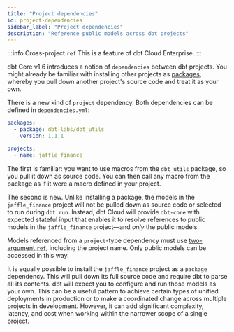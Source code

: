 ```yaml
---
title: "Project dependencies"
id: project-dependencies
sidebar_label: "Project dependencies"
description: "Reference public models across dbt projects"
---
```


:::info Cross-project `ref`
This is a feature of dbt Cloud Enterprise.
:::

dbt Core v1.6 introduces a notion of `dependencies` between dbt projects. You might already be familiar with installing other projects as [packages](/docs/build/packages), whereby you pull down another project's source code and treat it as your own.

There is a new kind of `project` dependency. Both dependencies can be defined in `dependencies.yml`:
```yml
packages:
  - package: dbt-labs/dbt_utils
    version: 1.1.1

projects:
  - name: jaffle_finance
```

The first is familiar: you want to use macros from the `dbt_utils` package, so you pull it down as source code. You can then call any macro from the package as if it were a macro defined in your project.

The second is new. Unlike installing a package, the models in the `jaffle_finance` project will not be pulled down as source code or selected to run during `dbt run`. Instead, dbt Cloud will provide `dbt-core` with expected stateful input that enables it to resolve references to public models in the `jaffle_finance` project—and _only_ the public models.

Models referenced from a `project`-type dependency must use [two-argument `ref`](/reference/dbt-jinja-functions/ref#two-argument-variant), including the project name. Only public models can be accessed in this way.

It is equally possible to install the `jaffle_finance` project as a `package` dependency. This will pull down its full source code and require dbt to parse all its contents. dbt will expect you to configure and run those models as your own. This can be a useful pattern to achieve certain types of unified deployments in production or to make a coordinated change across multiple projects in development. However, it can add significant complexity, latency, and cost when working within the narrower scope of a single project.

